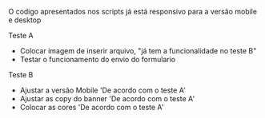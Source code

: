O codigo apresentados nos scripts já está responsivo para a versão mobile e desktop 

Teste A
  - Colocar imagem de inserir arquivo, "já tem a funcionalidade no teste B"
  - Testar o funcionamento do envio do formulario

Teste B
  - Ajustar a versão Mobile 'De acordo com o teste A'
  - Ajustar as copy do banner 'De acordo com o teste A' 
  - Colocar as cores 'De acordo com o teste A'
